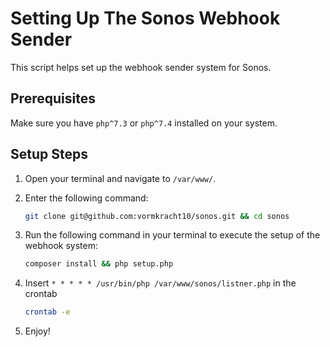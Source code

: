 # Setting Up The Sonos Webhook Sender

This script helps set up the webhook sender system for Sonos.

## Prerequisites

Make sure you have `php^7.3` or `php^7.4`  installed on your system.

## Setup Steps

1. Open your terminal and navigate to `/var/www/`.

2. Enter the following command:
   ```bash
   git clone git@github.com:vormkracht10/sonos.git && cd sonos

3. Run the following command in your terminal to execute the setup of the webhook system:

   ```bash
   composer install && php setup.php

4. Insert `* * * * * /usr/bin/php /var/www/sonos/listner.php` in the crontab

   ```bash
   crontab -e
5. Enjoy!
